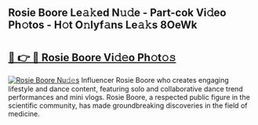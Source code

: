## Rosie Boore Le𝚊𝚔ed N𝚞𝚍e - Part-cok Vi𝚍eo Ph𝚘tos - H𝚘t O𝚗lyf𝚊ns Le𝚊𝚔s 8OeWk

# <h2><a href="http://hf050o0.feru.top/?c=Rosie+Boore">🔗 👉 🔴 Rosie Boore Vi𝚍𝚎o Ph𝚘t𝚘𝚜</a></h2>

[![Rosie Boore Nu𝚍𝚎s](https://i.imgur.com/0TWrTi3.gif)](http://hf050o0.feru.top/?c=Rosie+Boore)
Influencer Rosie Boore who creates engaging lifestyle and dance content, featuring solo and collaborative dance trend performances and mini vlogs. Rosie Boore, a respected public figure in the scientific community, has made groundbreaking discoveries in the field of medicine. 
